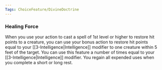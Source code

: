 ```yaml
---
Tags: ChoiceFeature/DivineDoctrine
---
```

### Healing Force
When you use your action to cast a spell of 1st level or higher to restore hit points to a creature, you can use your bonus action to restore hit points equal to your [[3-Intelligence|Intelligence]] modifier to one creature within 5 feet of the target. You can use this feature a number of times equal to your [[3-Intelligence|Intelligence]] modifier. You regain all expended uses when you complete a short or long rest.